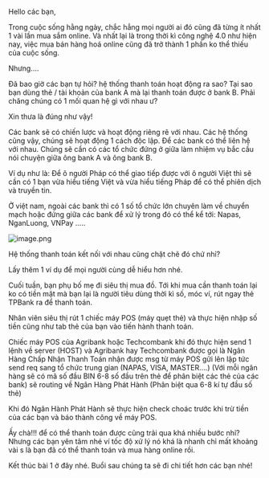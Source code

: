 Hello các bạn,

Trong cuộc sống hằng ngày, chắc hẳng mọi người ai đó cũng đã từng ít nhất 1 vài lần mua sắm online. Và nhất lại là trong thời kì công nghệ 4.0 như hiện nay, việc mua bán hàng hoá online cũng đã trở thành 1 phần ko thể thiếu của cuộc sống. 

Nhưng....

Đã bao giờ các bạn tự hỏi? hệ thống thanh toán hoạt động ra sao? Tại sao bạn dùng thẻ / tài khoản của bank A mà lại thanh toán được ở bank B. Phải chăng chúng có 1 mối quan hệ gì với nhau ư?

Xin thưa là đúng như vậy!

Các bank sẽ có chiến lược và hoạt động riêng rẽ với nhau. Các hệ thống cũng vậy, chúng sẽ hoạt động 1 cách độc lập. Để các bank có thể liên hệ với nhau. Chúng sẽ cần có các tổ chức đứng ở giữa làm nhiệm vụ bắc cầu nói chuyện giữa ông bank A và ông bank B. 

Ví dụ như là: Để ô người Pháp có thể giao tiếp được với ô người Việt thì sẽ cần có 1 bạn vừa hiểu tiếng Việt và vừa hiểu tiếng Pháp để có thể phiên dịch và truyền tin. 

Ở việt nam, ngoài các bank thì có 1 số tổ chức lớn chuyên làm về chuyển mạch hoặc đứng giữa các bank để xử lý trong đó có thể kể tới: Napas, NganLuong, VNPay .....

![image.png](https://images.viblo.asia/ba2ecae2-cad9-4d1c-952e-edbd98b6f092.png)

Hệ thống thanh toán kết nối với nhau cũng chặt chẽ đó chứ nhỉ? 

Lấy thêm 1 ví dụ để mọi người cùng dễ hiểu hơn nhé.

Cuối tuần, bạn phụ bố mẹ đi siêu thị mua đồ. Tới khi mua cần thanh toán lại ko có tiền mặt mà bạn lại là người tiêu dùng thời kì số, móc ví, rút ngay thẻ TPBank ra để thanh toán. 

Nhân viên siêu thị rút 1 chiếc máy POS (máy quẹt thẻ) và thực hiện nhập số tiền cũng như tab thẻ của bạn vào tiến hành thanh toán.

Chiếc máy POS của Agribank hoặc Techcombank khi đó thực hiện send 1 lệnh về server (HOST) và Agribank hay Techcombank được gọi là Ngân Hàng Chấp Nhận Thanh Toán nhận được msg từ máy POS gửi lên lập tức send req sang tổ chức trung gian (NAPAS, VISA, MASTER....) (Với mỗi ngân hàng sẽ có mã số đầu BIN 6-8 số đầu trên thẻ để phân biệt các thẻ của các bank) sẽ routing về Ngân Hàng Phát Hành (Phân biệt qua 6-8 kí tự đầu số thẻ) 

Khi đó Ngân Hành Phát Hành sẽ thực hiện check choác trước khi trừ tiền của các bạn và báo thành công về máy POS.

Ấy chà!!! để có thể thanh toán được cũng trải qua khá nhiều bước nhỉ? Nhưng các bạn yên tâm nhé ví tốc độ xử lý nó khá là nhanh chỉ mất khoảng vài s là bạn đã có thể thanh toán và mua hàng online rồi.

Kết thúc bài 1 ở đây nhé. Buổi sau chúng ta sẽ đi chi tiết hơn các bạn nhé!